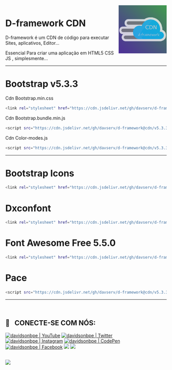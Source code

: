 <img src="https://raw.githubusercontent.com/davserv/d-framework/cdn/favicon.png" min-width="150px" max-width="150px" width="150px" align="right" alt="">

# D-framework CDN

D-framework é um CDN de código para executar Sites, aplicativos, Editor...

Essencial Para criar uma aplicação em HTML5 CSS JS , simplesmente...

----------

# Bootstrap v5.3.3

Cdn Bootstrap.min.css
```bash
<link rel="stylesheet" href="https://cdn.jsdelivr.net/gh/davserv/d-framework@cdn/v5.3.3/css/bootstrap.min.css" />
```

Cdn Bootstrap.bundle.min.js
```bash
<script src="https://cdn.jsdelivr.net/gh/davserv/d-framework@cdn/v5.3.3/js/bootstrap.bundle.min.js"></script>
```

Cdn Color-modes.js
```bash
<script src="https://cdn.jsdelivr.net/gh/davserv/d-framework@cdn/v5.3.3/js/color-modes.js"></script>
```
--------

# Bootstrap Icons

```bash
<link rel="stylesheet" href="https://cdn.jsdelivr.net/gh/davserv/d-framework@cdn/v5.3.3/font/bootstrap-icons.min.css" />
```

# Dxconfont

```bash
<link rel="stylesheet" href="https://cdn.jsdelivr.net/gh/davserv/d-framework@gh-pages/1.0.1/dxconfont/font.css" />
```

# Font Awesome Free 5.5.0

```bash
<link rel="stylesheet" href="https://cdn.jsdelivr.net/gh/davserv/d-framework@gh-pages/1.0.1/dxconfont/font.css" />
```

# Pace

```bash
<script src="https://cdn.jsdelivr.net/gh/davserv/d-framework@cdn/v5.3.3/js/pace.min.js"></script>
```
--------

<br />

## :email: &nbsp; CONECTE-SE COM NÓS:

[<img height="30" src="https://img.shields.io/badge/YouTube-FF0000?style=for-the-badge&logo=youtube&logoColor=white" alt="davidsonbpe | YouTube" />][youtube]
[<img height="30" src="https://img.shields.io/badge/Twitter-1DA1F2?style=for-the-badge&logo=twitter&logoColor=white" alt="davidsonbpe | Twitter" />][twitter]
[<img height="30" src="https://img.shields.io/badge/Instagram-E4405F?style=for-the-badge&logo=instagram&logoColor=white" alt="davidsonbpe | Instagram" />][instagram]
[<img height="30" src="https://img.shields.io/badge/CodePen-003333?style=for-the-badge&logo=CodePen&logoColor=white" alt="davidsonbpe | CodePen" />][CodePen]
[<img height="30" src="https://img.shields.io/badge/Facebook-1877F2?style=for-the-badge&logo=facebook&logoColor=white" alt="davidsonbpe | Facebook" />][facebook]
<a href="mailto:dev7.capital366@passinbox.com" alt="Email">
<img height="30" src="https://img.shields.io/badge/Email-D14836?style=for-the-badge&logo=Minutemailer&logoColor=white" /></a>
<a href="https://br.pinterest.com/davidsonbpe/" alt="Pinterest">
<img height="30" src="https://img.shields.io/badge/Pinterest-FF0000?style=for-the-badge&logo=Pinterest&logoColor=white" /></a>

<br />

<a href="https://emarkdown.pages.dev/?url=raw.githubusercontent.com%2Fdavserv%2Fd-framework%2Fcdn%2FREADME.md" align="right" alt="Visitor count">
<img height="30" src="https://profile-counter.glitch.me/davserv/count.svg" /></a>

<br />


[twitter]: https://twitter.com/davidsonbpe
[youtube]: https://www.youtube.com/channel/UCHqvw9v2Fp6o006lUskoigg/
[instagram]: https://www.instagram.com/davidsonbpe/
[facebook]: https://www.facebook.com/decomrradio/
[CodePen]: https://codepen.io/davidsonbpe/

